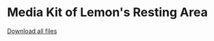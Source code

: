# Media Kit of Lemon's Resting Area

[Download all files](https://github.com/Lemon73-Computing/MediaKit/archive/refs/heads/main.zip)
